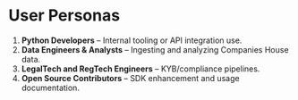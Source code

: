 # User Personas

1. **Python Developers** – Internal tooling or API integration use.
2. **Data Engineers & Analysts** – Ingesting and analyzing Companies House data.
3. **LegalTech and RegTech Engineers** – KYB/compliance pipelines.
4. **Open Source Contributors** – SDK enhancement and usage documentation.